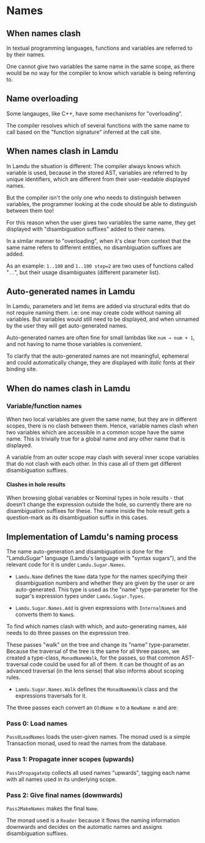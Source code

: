 # Names

## When names clash

In textual programming languages, functions and variables are referred to by their names.

One cannot give two variables the same name in the same scope,
as there would be no way for the compiler to know which variable is being referring to.

## Name overloading

Some langauges, like C++, have some mechanisms for "overloading".

The compiler resolves which of several functions with the same name to call
based on the "function signature" inferred at the call site.

## When names clash in Lamdu

In Lamdu the situation is different: The compiler always knows which variable is used,
because in the stored AST, variables are referred to by unique identifiers,
which are different from their user-readable displayed names.

But the compiler isn't the only one who needs to distinguish between variables,
the programmer looking at the code should be able to distinguish between them too!

For this reason when the user gives two variables the same name,
they get displayed with "disambiguation suffixes" added to their names.

In a similar manner to "overloading",
when it's clear from context that the same name refers to different entities,
no disambiguation suffixes are added.

As an example: `1..100` and `1..100 step=2` are two uses of functions called "`..`", but their usage disambiguates (different parameter list).

## Auto-generated names in Lamdu

In Lamdu, parameters and let items are added via structural edits that do not require naming them.
i.e: one may create code without naming all variables.
But variables would still need to be displayed,
and when unnamed by the user they will get auto-generated names.

Auto-generated names are often fine for small lambdas like `num → num + 1`, and not having to name those variables is convenient.

To clarify that the auto-generated names are not meaningful, ephemeral and could automatically
change, they are displayed with *italic* fonts at their binding site.

## When do names clash in Lamdu

### Variable/function names

When two local variables are given the same name, but they are in different scopes, there is no
clash between them.  Hence, variable names clash when two variables which are accessible in a common
scope have the same name. This is trivially true for a global name and any other name that is
displayed.

A variable from an outer scope may clash with several inner scope variables that do not clash with
each other. In this case all of them get different disambiguation suffixes.

#### Clashes in hole results

When browsing global variables or Nominal types in hole results - that doesn't change the expression
outside the hole, so currently there are no disambiguation suffixes for these. The name inside the
hole result gets a question-mark as its disambiguation suffix in this cases.

## Implementation of Lamdu's naming process

The name auto-generation and disambiguation is done for the "LamduSugar" language (Lamdu's language
with "syntax sugars"), and the relevant code for it is under `Lamdu.Sugar.Names`.

* `Lamdu.Name` defines the `Name` data type for the names specifying their disambiguation numbers
  and whether they are given by the user or are auto-generated. This type is used as the "name"
  type-parameter for the sugar's expression types under `Lamdu.Sugar.Types`.

* `Lamdu.Sugar.Names.Add` is given expressions with `InternalName`s and converts them to `Name`s.

To find which names clash with which, and auto-generating names, `Add` needs to do
three passes on the expression tree.

These passes "walk" on the tree and change its "name" type-parameter. Because the traversal of the
tree is the same for all three passes, we created a type-class, `MonadNameWalk`, for the passes, so
that common AST-traversal code could be used for all of them. It can be thought of as an advanced
traversal (in the lens sense) that also informs about scoping rules.

* `Lamdu.Sugar.Names.Walk` defines the `MonadNameWalk` class and the expressions traversals for it.

The three passes each convert an `OldName m` to a `NewName m` and are:

### Pass 0: Load names

`Pass0LoadNames` loads the user-given names.  The monad used is a simple Transaction monad, used to
read the names from the database.

### Pass 1: Propagate inner scopes (upwards)

`Pass1PropagateUp` collects all used names "upwards", tagging each name with all names used in its underlying scope.

### Pass 2: Give final names (downwards)

`Pass2MakeNames` makes the final `Name`.

The monad used is a `Reader` because it flows the naming information downwards and decides on the
automatic names and assigns disambiguation suffixes.
